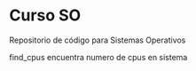 # Curso SO

Repositorio de código para Sistemas Operativos

find_cpus	encuentra numero de cpus en sistema

